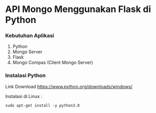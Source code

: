 <h1>API Mongo Menggunakan Flask di Python</h1>

### Kebutuhan Aplikasi 
1. Python 
2. Mongo Server 
3. Flask 
4. Mongo Compas (Client Mongo Server)


### Instalasi Python
Link Download https://www.python.org/downloads/windows/

Instalasi di Linux : 
```
sudo apt-get install -y python3.8 
```